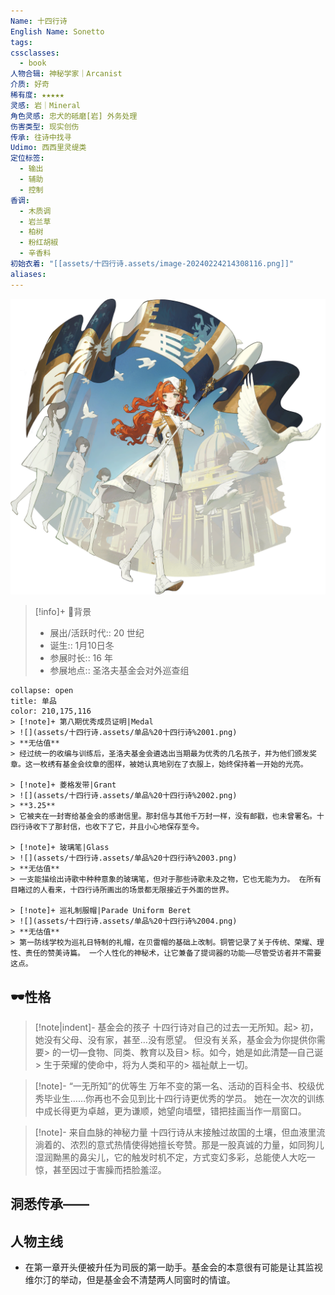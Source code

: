 ```yaml
---
Name: 十四行诗
English Name: Sonetto
tags: 
cssclasses:
  - book
人物合辑: 神秘学家｜Arcanist
介质: 好奇
稀有度: ★★★★★
灵感: 岩｜Mineral
角色灵感: 忠犬的砥磨[岩] 外务处理
伤害类型: 现实创伤
传承: 往诗中找寻
Udimo: 西西里灵缇类
定位标签:
  - 输出
  - 辅助
  - 控制
香调:
  - 木质调
  - 岩兰草
  - 柏树
  - 粉红胡椒
  - 辛香料
初始衣着: "[[assets/十四行诗.assets/image-20240224214308116.png]]"
aliases: 
---
```

![cover](assets/十四行诗.assets/image-20240224203957512.png)

> [!info]+ 🌆背景
> - 展出/活跃时代:: 20 世纪
> - 诞生:: 1月10日冬
> - 参展时长:: 16 年
> - 参展地点:: 圣洛夫基金会对外巡查组

````ad-flex
collapse: open
title: 单品
color: 210,175,116
> [!note]+ 第八期优秀成员证明|Medal
> ![](assets/十四行诗.assets/单品%20十四行诗%2001.png)
> **无估值**
> 经过统一的收编与训练后，圣洛夫基金会遴选出当期最为优秀的几名孩子，并为他们颁发奖章。这一枚绣有基金会纹章的图样，被她认真地别在了衣服上，始终保持着一开始的光亮。

> [!note]+ 菱格发带|Grant
> ![](assets/十四行诗.assets/单品%20十四行诗%2002.png)
> **3.25**
> 它被夹在一封寄给基金会的感谢信里。那封信与其他千万封一样，没有邮戳，也未曾署名。十四行诗收下了那封信，也收下了它，并且小心地保存至今。

> [!note]+ 玻璃笔|Glass
> ![](assets/十四行诗.assets/单品%20十四行诗%2003.png)
> **无估值**
> 一支能描绘出诗歌中种种意象的玻璃笔，但对于那些诗歌未及之物，它也无能为力。 在所有目睹过的人看来，十四行诗所画出的场景都无限接近于外面的世界。

> [!note]+ 巡礼制服帽|Parade Uniform Beret
> ![](assets/十四行诗.assets/单品%20十四行诗%2004.png)
> **无估值**
> 第一防线学校为巡礼日特制的礼帽，在贝雷帽的基础上改制。铜管记录了关于传统、荣耀、理性、责任的赞美诗篇。 一个人性化的神秘术，让它兼备了提词器的功能——尽管受访者并不需要这点。
````
## 🕶性格

> [!note|indent]- 基金会的孩子
> 十四行诗对自己的过去一无所知。起> 初，她没有父母、没有家，甚至…没有愿望。
> 但没有关系，基金会为你提供你需要> 的一切—食物、同类、教育以及目> 标。如今，她是如此清楚—自己诞> 生于荣耀的使命中，将为人类和平的> 福祉献上一切。

> [!note]- “一无所知”的优等生
> 万年不变的第一名、活动的百科全书、校级优秀毕业生……你再也不会见到比十四行诗更优秀的学员。
> 她在一次次的训练中成长得更为卓越，更为谦顺，她望向墙壁，错把挂画当作一扇窗口。

> [!note]- 来自血脉的神秘力量
> 十四行诗从末接触过故国的土壤，但血液里流淌着的、浓烈的意式热情使得她擅长夸赞。那是一股真诚的力量，如同狗儿湿润黝黑的鼻尖儿，它的触发时机不定，方式变幻多彩，总能使人大吃一惊，甚至因过于害臊而捂脸羞涩。


## 洞悉传承——


## 人物主线

- 在第一章开头便被升任为司辰的第一助手。基金会的本意很有可能是让其监视维尔汀的举动，但是基金会不清楚两人同窗时的情谊。

